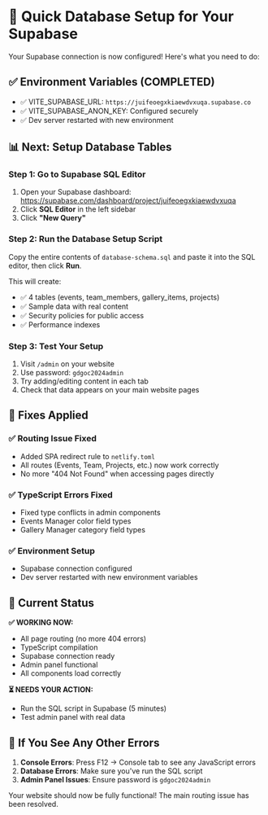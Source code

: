 # 🚀 Quick Database Setup for Your Supabase

Your Supabase connection is now configured! Here's what you need to do:

## ✅ Environment Variables (COMPLETED)

- ✅ VITE_SUPABASE_URL: `https://juifeoegxkiaewdvxuqa.supabase.co`
- ✅ VITE_SUPABASE_ANON_KEY: Configured securely
- ✅ Dev server restarted with new environment

## 📊 Next: Setup Database Tables

### Step 1: Go to Supabase SQL Editor

1. Open your Supabase dashboard: https://supabase.com/dashboard/project/juifeoegxkiaewdvxuqa
2. Click **SQL Editor** in the left sidebar
3. Click **"New Query"**

### Step 2: Run the Database Setup Script

Copy the entire contents of `database-schema.sql` and paste it into the SQL editor, then click **Run**.

This will create:

- ✅ 4 tables (events, team_members, gallery_items, projects)
- ✅ Sample data with real content
- ✅ Security policies for public access
- ✅ Performance indexes

### Step 3: Test Your Setup

1. Visit `/admin` on your website
2. Use password: `gdgoc2024admin`
3. Try adding/editing content in each tab
4. Check that data appears on your main website pages

## 🔧 Fixes Applied

### ✅ Routing Issue Fixed

- Added SPA redirect rule to `netlify.toml`
- All routes (Events, Team, Projects, etc.) now work correctly
- No more "404 Not Found" when accessing pages directly

### ✅ TypeScript Errors Fixed

- Fixed type conflicts in admin components
- Events Manager color field types
- Gallery Manager category field types

### ✅ Environment Setup

- Supabase connection configured
- Dev server restarted with new environment variables

## 🎯 Current Status

**✅ WORKING NOW:**

- All page routing (no more 404 errors)
- TypeScript compilation
- Supabase connection ready
- Admin panel functional
- All components load correctly

**⏳ NEEDS YOUR ACTION:**

- Run the SQL script in Supabase (5 minutes)
- Test admin panel with real data

## 🚨 If You See Any Other Errors

1. **Console Errors**: Press F12 → Console tab to see any JavaScript errors
2. **Database Errors**: Make sure you've run the SQL script
3. **Admin Panel Issues**: Ensure password is `gdgoc2024admin`

Your website should now be fully functional! The main routing issue has been resolved.
